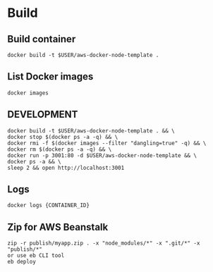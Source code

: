# Build

## Build container

```
docker build -t $USER/aws-docker-node-template .
```

## List Docker images

```
docker images
```


## DEVELOPMENT

```
docker build -t $USER/aws-docker-node-template . && \
docker stop $(docker ps -a -q) && \
docker rmi -f $(docker images --filter "dangling=true" -q) && \
docker rm $(docker ps -a -q) && \
docker run -p 3001:80 -d $USER/aws-docker-node-template && \ 
docker ps -a && \
sleep 2 && open http://localhost:3001
```


## Logs

```
docker logs {CONTAINER_ID}
```


## Zip for AWS Beanstalk

```
zip -r publish/myapp.zip . -x "node_modules/*" -x ".git/*" -x "publish/*"
or use eb CLI tool
eb deploy
```
